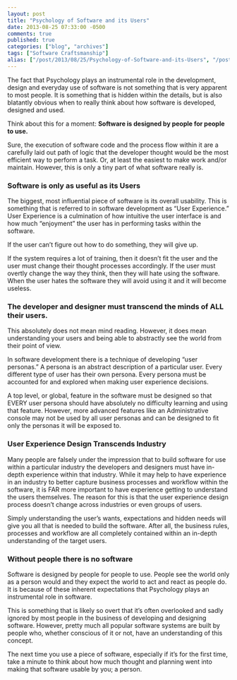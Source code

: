 ```yaml
---
layout: post
title: "Psychology of Software and its Users"
date: 2013-08-25 07:33:00 -0500
comments: true
published: true
categories: ["blog", "archives"]
tags: ["Software Craftsmanship"]
alias: ["/post/2013/08/25/Psychology-of-Software-and-its-Users", "/post/2013/08/25/psychology-of-software-and-its-users"]
---
```

<!-- more -->
<p>The fact that Psychology plays an instrumental role in the development, design and everyday use of software is not something that is very apparent to most people. It is something that is hidden within the details, but is also blatantly obvious when to really think about how software is developed, designed and used.</p>
<p>Think about this for a moment: <strong>Software is designed by people for people to use.</strong></p>
<p>Sure, the execution of software code and the process flow within it are a carefully laid out path of logic that the developer thought would be the most efficient way to perform a task. Or, at least the easiest to make work and/or maintain. However, this is only a tiny part of what software really is.</p>
<h3>Software is only as useful as its Users</h3>
<p>The biggest, most influential piece of software is its overall usability. This is something that is referred to in software development as &ldquo;User Experience.&rdquo; User Experience is a culmination of how intuitive the user interface is and how much &ldquo;enjoyment&rdquo; the user has in performing tasks within the software.</p>
<p>If the user can&rsquo;t figure out how to do something, they will give up.</p>
<p>If the system requires a lot of training, then it doesn&rsquo;t fit the user and the user must change their thought processes accordingly. If the user must overtly change the way they think, then they will hate using the software. When the user hates the software they will avoid using it and it will become useless.</p>
<h3>The developer and designer must transcend the minds of ALL their users.</h3>
<p>This absolutely does not mean mind reading. However, it does mean understanding your users and being able to abstractly see the world from their point of view.</p>
<p>In software development there is a technique of developing &ldquo;user personas.&rdquo; A persona is an abstract description of a particular user. Every different type of user has their own persona. Every persona must be accounted for and explored when making user experience decisions.</p>
<p>A top level, or global, feature in the software must be designed so that EVERY user persona should have absolutely no difficulty learning and using that feature. However, more advanced features like an Administrative console may not be used by all user personas and can be designed to fit only the personas it will be exposed to.</p>
<h3>User Experience Design Transcends Industry</h3>
<p>Many people are falsely under the impression that to build software for use within a particular industry the developers and designers must have in-depth experience within that industry. While it may help to have experience in an industry to better capture business processes and workflow within the software, it is FAR more important to have experience getting to understand the users themselves. The reason for this is that the user experience design process doesn&rsquo;t change across industries or even groups of users.</p>
<p>Simply understanding the user&rsquo;s wants, expectations and hidden needs will give you all that is needed to build the software. After all, the business rules, processes and workflow are all completely contained within an in-depth understanding of the target users.</p>
<h3>Without people there is no software</h3>
<p>Software is designed by people for people to use. People see the world only as a person would and they expect the world to act and react as people do. It is because of these inherent expectations that Psychology plays an instrumental role in software.</p>
<p>This is something that is likely so overt that it&rsquo;s often overlooked and sadly ignored by most people in the business of developing and designing software. However, pretty much all popular software systems are built by people who, whether conscious of it or not, have an understanding of this concept.</p>
<p>The next time you use a piece of software, especially if it&rsquo;s for the first time, take a minute to think about how much thought and planning went into making that software usable by you; a person.</p>
